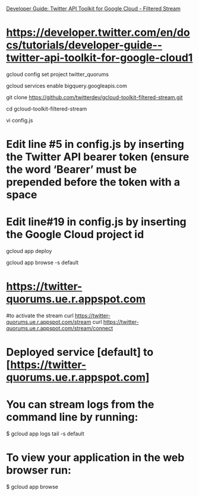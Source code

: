 [Developer Guide: Twitter API Toolkit for Google Cloud - Filtered Stream](https://developer.twitter.com/en/docs/tutorials/developer-guide--twitter-api-toolkit-for-google-cloud1)


# https://developer.twitter.com/en/docs/tutorials/developer-guide--twitter-api-toolkit-for-google-cloud1

gcloud config set project twitter_quorums

gcloud services enable bigquery.googleapis.com

git clone https://github.com/twitterdev/gcloud-toolkit-filtered-stream.git

cd gcloud-toolkit-filtered-stream

vi config.js

# Edit line #5 in config.js by inserting the Twitter API bearer token (ensure the word ‘Bearer’ must be prepended before the token with a space

# Edit line#19 in config.js by inserting the Google Cloud project id

gcloud app deploy

gcloud app browse -s default
# https://twitter-quorums.ue.r.appspot.com

#to activate the stream
curl https://twitter-quorums.ue.r.appspot.com/stream
curl https://twitter-quorums.ue.r.appspot.com/stream/connect

# Deployed service [default] to [https://twitter-quorums.ue.r.appspot.com]

# You can stream logs from the command line by running:
$ gcloud app logs tail -s default

# To view your application in the web browser run:
$ gcloud app browse

